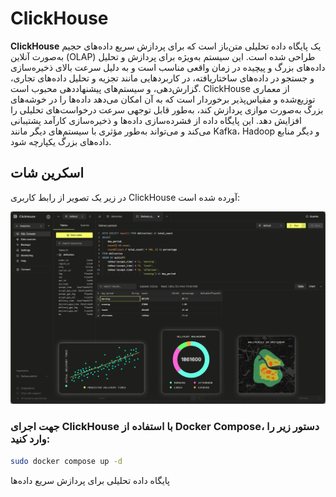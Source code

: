 # ClickHouse

**ClickHouse** یک پایگاه داده تحلیلی متن‌باز است که برای پردازش سریع داده‌های حجیم به‌صورت آنلاین (OLAP) طراحی شده است. این سیستم به‌ویژه برای پردازش و تحلیل داده‌های بزرگ و پیچیده در زمان واقعی مناسب است و به دلیل سرعت بالای ذخیره‌سازی و جستجو در داده‌های ساختاریافته، در کاربردهایی مانند تجزیه و تحلیل داده‌های تجاری، گزارش‌دهی، و سیستم‌های پیشنهاددهی محبوب است. ClickHouse از معماری توزیع‌شده و مقیاس‌پذیر برخوردار است که به آن امکان می‌دهد داده‌ها را در خوشه‌های بزرگ به‌صورت موازی پردازش کند، به‌طور قابل توجهی سرعت درخواست‌های تحلیلی را افزایش دهد. این پایگاه داده از فشرده‌سازی داده‌ها و ذخیره‌سازی کارآمد پشتیبانی می‌کند و می‌تواند به‌طور مؤثری با سیستم‌های دیگر مانند Kafka، Hadoop و دیگر منابع داده‌های بزرگ یکپارچه شود.

## اسکرین شات

در زیر یک تصویر از رابط کاربری ClickHouse آورده شده است:

![Screenshot](screenshot.png)

### جهت اجرای ClickHouse با استفاده از Docker Compose، دستور زیر را وارد کنید:

```bash
sudo docker compose up -d
```


پایگاه داده تحلیلی برای پردازش سریع داده‌ها

